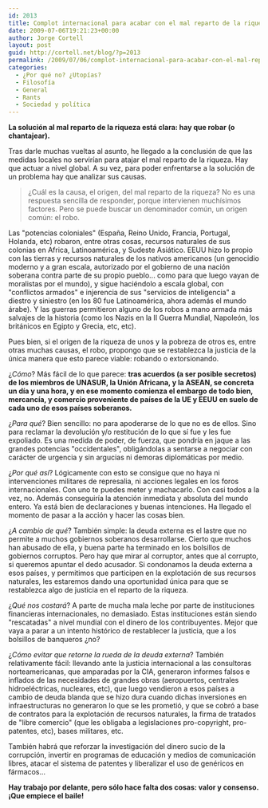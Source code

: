 ```yaml
---
id: 2013
title: Complot internacional para acabar con el mal reparto de la riqueza
date: 2009-07-06T19:21:23+00:00
author: Jorge Cortell
layout: post
guid: http://cortell.net/blog/?p=2013
permalink: /2009/07/06/complot-internacional-para-acabar-con-el-mal-reparto-de-la-riqueza/
categories:
  - ¿Por qué no? ¿Utopías?
  - Filosofí­a
  - General
  - Rants
  - Sociedad y polí­tica
---
```

**La solución al mal reparto de la riqueza está clara: hay que robar (o chantajear).**

Tras darle muchas vueltas al asunto, he llegado a la conclusión de que las medidas locales no servirían para atajar el mal reparto de la riqueza. Hay que actuar a nivel global. A su vez, para poder enfrentarse a la solución de un problema hay que analizar sus causas.

> ¿Cuál es la causa, el origen, del mal reparto de la riqueza? No es una respuesta sencilla de responder, porque intervienen muchísimos factores. Pero se puede buscar un denominador común, un origen común: el robo.

Las "potencias coloniales" (España, Reino Unido, Francia, Portugal, Holanda, etc) robaron, entre otras cosas, recursos naturales de sus colonias en Africa, Latinoamérica, y Sudeste Asiático. EEUU hizo lo propio con las tierras y recursos naturales de los nativos americanos (un genocidio moderno y a gran escala, autorizado por el gobierno de una nación soberana contra parte de su propio pueblo... como para que luego vayan de moralistas por el mundo), y sigue haciéndolo a escala global, con "conflictos armados" e injerencia de sus "servicios de inteligencia" a diestro y siniestro (en los 80 fue Latinoamérica, ahora además el mundo árabe). Y las guerras permitieron alguno de los robos a mano armada más salvajes de la historia (como los Nazis en la II Guerra Mundial, Napoleón, los británicos en Egipto y Grecia, etc, etc).

Pues bien, si el origen de la riqueza de unos y la pobreza de otros es, entre otras muchas causas, el robo, propongo que se restablezca la justicia de la única manera que esto parece viable: robando o extorsionando.

¿_Cómo_? Más fácil de lo que parece: **tras acuerdos (a ser posible secretos) de los miembros de UNASUR, la Unión Africana, y la ASEAN, se concreta un día y una hora, y en ese momento comienza el embargo de todo bien, mercancía, y comercio proveniente de países de la UE y EEUU en suelo de cada uno de esos países soberanos.**

¿_Para qué_? Bien sencillo: no para apoderarse de lo que no es de ellos. Sino para reclamar la devolución y/o restitución de lo que sí fue y les fue expoliado. Es una medida de poder, de fuerza, que pondría en jaque a las grandes potencias "occidentales", obligándolas a sentarse a negociar con carácter de urgencia y sin argucias ni demoras diplomáticas por medio.

¿_Por qué así_? Lógicamente con esto se consigue que no haya ni intervenciones militares de represalia, ni acciones legales en los foros internacionales. Con uno te puedes meter y machacarlo. Con casi todos a la vez, no. Además conseguiría la atención inmediata y absoluta del mundo entero. Ya está bien de declaraciones y buenas intenciones. Ha llegado el momento de pasar a la acción y hacer las cosas bien.

¿_A cambio de qué_? También simple: la deuda externa es el lastre que no permite a muchos gobiernos soberanos desarrollarse. Cierto que muchos han abusado de ella, y buena parte ha terminado en los bolsillos de gobiernos corruptos. Pero hay que mirar al corruptor, antes que al corrupto, si queremos apuntar el dedo acusador. Si condonamos la deuda externa a esos países, y permitimos que participen en la explotación de sus recursos naturales, les estaremos dando una oportunidad única para que se restablezca algo de justicia en el reparto de la riqueza.

¿_Qué nos costará_? A parte de mucha mala leche por parte de instituciones financieras internacionales, no demasiado. Estas instituciones están siendo "rescatadas" a nivel mundial con el dinero de los contribuyentes. Mejor que vaya a parar a un intento histórico de restablecer la justicia, que a los bolsillos de banqueros ¿no?

¿_Cómo evitar que retorne la rueda de la deuda externa_? También relativamente fácil: llevando ante la justicia internacional a las consultoras norteamericanas, que amparadas por la CIA, generaron informes falsos e inflados de las necesidades de grandes obras (aeropuertos, centrales hidroeléctricas, nucleares, etc), que luego vendieron a esos países a cambio de deuda blanda que se hizo dura cuando dichas inversiones en infraestructuras no generaron lo que se les prometió, y que se cobró a base de contratos para la explotación de recursos naturales, la firma de tratados de "libre comercio" (que les obligaba a legislaciones pro-copyright, pro-patentes, etc), bases militares, etc.

También habrá que reforzar la investigación del dinero sucio de la corrupción, invertir en programas de educación y medios de comunicación libres, atacar el sistema de patentes y liberalizar el uso de genéricos en fármacos...

**Hay trabajo por delante, pero sólo hace falta dos cosas: valor y consenso. ¡Que empiece el baile!**
